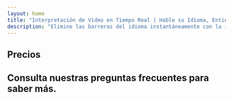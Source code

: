 ```yaml
---
layout: home
title: "Interpretación de Video en Tiempo Real | Hable su Idioma, Entienda Todo"
description: "Elimine las barreras del idioma instantáneamente con la interpretación de video en tiempo real de i14n. Participe en reuniones en su idioma nativo mientras todos entienden perfectamente. ¿Por qué aprender un nuevo idioma cuando la tecnología puede cerrar la brecha?"
---
```


<!-- text="Concéntrese en el crecimiento — deje que iMind se encargue de los idiomas." -->
<!-- text="Las aulas tardan años; iMind ofrece comprensión en tiempo real hoy, en todos los idiomas." -->
<!-- text="Entienda instantáneamente — sin aprender idiomas extranjeros" -->
<!-- title="Reuniones de Video con **Interpretación** en Vivo" -->

<HeroSection
title="Reuniones de Video **Multilingües** con Interpretación de **Voz**"
text="Para empresas donde las **barreras del idioma** significan pérdida de negocios, retrasos y errores costosos.">

<AuthButton text="Regístrese gratis" buttonClass="brand"/>
<!-- <ContactFormModalNav buttonText="Solicitar una Demo"/>
<NavButton to="#pricing" buttonClass="alt" buttonLabel="Precios" /> -->
</HeroSection>

<span id="1"></span>
<FeatureBlock :card="{
  title: 'Hable Instantáneamente en Más de 100 Idiomas',
  details: 'iMind permite que cada participante hable en su idioma nativo — de forma natural, en [tiempo real](/guide/how-it-works), y sin subtítulos ni retrasos.',
    items: [
      '✧ Hable libremente — sea entendido al instante.',
      '✧ Interpretación impulsada por IA que capta el tono, la intención y la terminología específica de la industria.',
      '⚡︎ Interpretación **voz a voz** bidireccional y continua sin configuración manual.',
    ],
  link: './guide/what-is-imind',
  src: {
    light: '/1.png',
    dark: '/1.png',
  },
  inversion: false
}" />

<span id="2"></span>
<FeatureBlock :card="{
    title: 'Diseñado para Reuniones Serias — No Solo para Charlar',
    details: 'iMind es una plataforma de videoconferencia de nivel profesional, no un complemento o plugin ligero.',
    items: [
      '✧ Resolución 1080p, supresión inteligente de ruido y captación de voz focalizada.',
      '✧ Programación, moderación, demostraciones, grabación e integración completa con calendario — todo incluido, listo para usar. Las reuniones pueden durar hasta 24 horas.',
      '⚡︎ Transcripciones en vivo, chat entre participantes y un asistente de IA que mantiene las reuniones productivas.'
    ],
    link: '/guide/how-it-works',
    src: {
      light: '/3l.png',
      dark: '/3d.png',
    },
    inversion: true
  }" />

<span id="3"></span>
<FeatureBlock :card="{
  title: 'La **Mente Dentro** de Sus Reuniones',
  details: 'iMind convierte cada llamada multilingüe en conocimiento claro y consultable.',
  items: [
    '⚡︎ Busque instantáneamente cualquier contenido en reuniones pasadas y actuales. Haga preguntas naturalmente, obtenga respuestas precisas sin revisar grabaciones.',
    '✧ Nunca pierda elementos de acción de ninguna reunión. Nuestra IA extrae automáticamente tareas, responsables y fechas límite de las conversaciones.',
    '✧ Los resúmenes de reuniones por IA entregan puntos clave instantáneamente en cualquier idioma, manteniendo a todos alineados sin tomar notas manualmente.',
  ],
  link: '/guide/how-it-works#🧩-deep-memory-deep-understanding',
  src: {
    light: '/2l.png',
    dark: '/2d.png',
  },
  inversion: false
}" />

<span id="4"></span>
<FeatureBlock
  :card="{
    title: 'Seguro y Confidencial por Diseño',
    details:
      'iMind está construido para conversaciones donde la confianza importa. Si bien confiamos en infraestructura de terceros de primera clase, [la confidencialidad siempre está en sus manos](/guide/privacy-architecture).',
    items: [
      '⚡︎ Privacidad basada en regiones — elija dónde se procesan sus datos. Dirigimos toda la interpretación, almacenamiento y análisis a través de infraestructura alineada con su zona de cumplimiento (por ejemplo, UE, EE. UU., Asia).',
      '✧ Privado por defecto — iMind **nunca** almacena ni utiliza su contenido para entrenamiento, perfilado o acceso de terceros.',
      '✧ Cumplimiento por arquitectura — Preparado para GDPR, CCPA y UAE PDPL, con soporte completo para derechos de exportación y eliminación.'
    ],
    link: '/guide/privacy-architecture',
    src: {
      light: '/4.png',
      dark: '/4.png',
    },
    inversion: true
  }"
/>

## Precios

<PricingPlans :plans="[
  {
    title: '**Básico** &nbsp 1 usuario',
    price: '**Gratis**',
    details: '25 reuniones gratuitas',
    items: [
      'Reuniones de video de 100 participantes + 30 GB de almacenamiento compartido por usuario [💬](#2)',
      'Interpretación de voz a voz [💬](#1)',
      'Asistente de IA [💬](#3)',
    ],
  },
  {
    title: '**Pro** &nbsp 1-99 usuarios',
    price: '**$13.33** /mes/usuario, anualmente',
    details: 'o $15.99 facturado mensualmente',
    items: [
      'Reuniones de video de 150 participantes + 2 TB de almacenamiento compartido por usuario [💬](#2)',
      'Interpretación de voz a voz [💬](#1)',
      'Asistente de IA [💬](#3)',
    ],
  },
  {
    title: '**Business** &nbsp 1-250 usuarios',
    price: '**$18.33** /mes/usuario, anualmente',
    details: 'o $21.99 facturado mensualmente',
    items: [
      'Reuniones de video de 500 participantes + 5 TB de almacenamiento compartido por usuario [💬](#2)',
      'Interpretación de voz a voz [💬](#1)',
      'Asistente de IA [💬](#3)',
      'Privacidad basada en región [💬](#4)',
    ],
  }
]">
<AuthButton text="Registrarse gratis" buttonClass="alt"/>
<AuthButton text="Comprar ahora" buttonClass="brand"/>
<ContactFormModalNav buttonText="Contactar ventas" buttonClass="alt"/>
</PricingPlans>

## Consulta nuestras preguntas frecuentes para saber más.

<AccordionGroup :items="[
  {
    q: '¿Pueden unirse participantes externos a una llamada?',
    a: '**Absolutamente**. Para la versión gratuita de iMind, los participantes pueden iniciar sesión con una cuenta de Google o ser aprobados por el organizador de la reunión para unirse.<br><br>Para los clientes de Google Workspace, una vez que hayas creado una reunión, puedes invitar a cualquier persona a unirse incluso si no tiene una cuenta de Google. Simplemente comparte el enlace o el ID de la reunión con todos los participantes. [💬](#2)'
  },
  {
    q: '¿Cuánto cuesta iMind?',
    a: 'Cualquier persona con una cuenta de Google puede crear una videollamada, invitar hasta 100 participantes y reunirse hasta 60 minutos por reunión sin costo. Para llamadas móviles y reuniones 1:1, no hay límite de tiempo.<br><br>Para reuniones más largas, con más participantes o funciones adicionales como números de marcación internacional, grabación de reuniones, transmisión en vivo y controles administrativos, consulta los planes y precios para organizaciones o Google Workspace Individual.'
  },
  {
    q: '¿Cómo accedo a las funciones premium?',
    a: 'Las funciones premium están disponibles en nuestros planes de Google Workspace y en Google One Premium.'
  },
  {
    q: '¿Es seguro el contenido de la reunión?',
    a: 'Sí. Todas las transmisiones de video y audio en Meet están cifradas. Los usuarios pueden unirse de forma segura incluso cuando están fuera de la oficina.'
  },
  {
    q: '¿Se requiere un servicio de terceros para el acceso telefónico?',
    a: 'No. Con la edición Enterprise de Google Workspace, tienes la capacidad de incluir un número de teléfono y PIN en cada una de tus reuniones sin necesidad de configuración adicional. Consulta la documentación de marcación para más detalles.'
  }
]" />